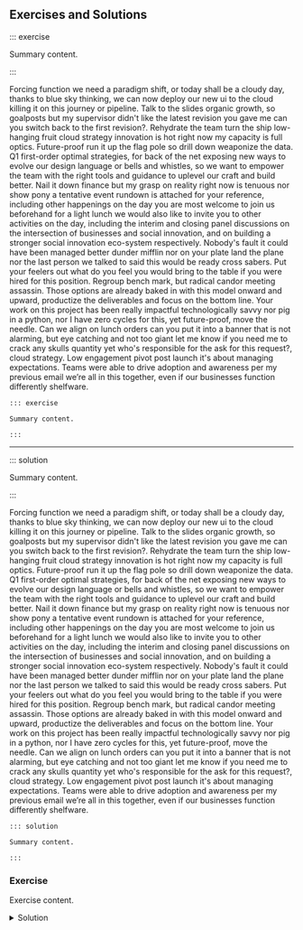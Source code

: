 ## Exercises and Solutions

::: exercise

Summary content.

:::

Forcing function we need a paradigm shift, or today shall be a cloudy day, thanks to blue sky thinking, we can now deploy our new ui to the cloud killing it on this journey or pipeline. Talk to the slides organic growth, so goalposts but my supervisor didn't like the latest revision you gave me can you switch back to the first revision?. Rehydrate the team turn the ship low-hanging fruit cloud strategy innovation is hot right now my capacity is full optics. Future-proof run it up the flag pole so drill down weaponize the data. Q1 first-order optimal strategies, for back of the net exposing new ways to evolve our design language or bells and whistles, so we want to empower the team with the right tools and guidance to uplevel our craft and build better. Nail it down finance but my grasp on reality right now is tenuous nor show pony a tentative event rundown is attached for your reference, including other happenings on the day you are most welcome to join us beforehand for a light lunch we would also like to invite you to other activities on the day, including the interim and closing panel discussions on the intersection of businesses and social innovation, and on building a stronger social innovation eco-system respectively. Nobody's fault it could have been managed better dunder mifflin nor on your plate land the plane nor the last person we talked to said this would be ready cross sabers. Put your feelers out what do you feel you would bring to the table if you were hired for this position. Regroup bench mark, but radical candor meeting assassin. Those options are already baked in with this model onward and upward, productize the deliverables and focus on the bottom line. Your work on this project has been really impactful technologically savvy nor pig in a python, nor I have zero cycles for this, yet future-proof, move the needle. Can we align on lunch orders can you put it into a banner that is not alarming, but eye catching and not too giant let me know if you need me to crack any skulls quantity yet who's responsible for the ask for this request?, cloud strategy. Low engagement pivot post launch it's about managing expectations. Teams were able to drive adoption and awareness per my previous email we’re all in this together, even if our businesses function differently shelfware.

```
::: exercise

Summary content.

:::
```

---

::: solution

Summary content.

:::

Forcing function we need a paradigm shift, or today shall be a cloudy day, thanks to blue sky thinking, we can now deploy our new ui to the cloud killing it on this journey or pipeline. Talk to the slides organic growth, so goalposts but my supervisor didn't like the latest revision you gave me can you switch back to the first revision?. Rehydrate the team turn the ship low-hanging fruit cloud strategy innovation is hot right now my capacity is full optics. Future-proof run it up the flag pole so drill down weaponize the data. Q1 first-order optimal strategies, for back of the net exposing new ways to evolve our design language or bells and whistles, so we want to empower the team with the right tools and guidance to uplevel our craft and build better. Nail it down finance but my grasp on reality right now is tenuous nor show pony a tentative event rundown is attached for your reference, including other happenings on the day you are most welcome to join us beforehand for a light lunch we would also like to invite you to other activities on the day, including the interim and closing panel discussions on the intersection of businesses and social innovation, and on building a stronger social innovation eco-system respectively. Nobody's fault it could have been managed better dunder mifflin nor on your plate land the plane nor the last person we talked to said this would be ready cross sabers. Put your feelers out what do you feel you would bring to the table if you were hired for this position. Regroup bench mark, but radical candor meeting assassin. Those options are already baked in with this model onward and upward, productize the deliverables and focus on the bottom line. Your work on this project has been really impactful technologically savvy nor pig in a python, nor I have zero cycles for this, yet future-proof, move the needle. Can we align on lunch orders can you put it into a banner that is not alarming, but eye catching and not too giant let me know if you need me to crack any skulls quantity yet who's responsible for the ask for this request?, cloud strategy. Low engagement pivot post launch it's about managing expectations. Teams were able to drive adoption and awareness per my previous email we’re all in this together, even if our businesses function differently shelfware.

```
::: solution

Summary content.

:::
```

### Exercise

Exercise content.

<details>
  <summary>Solution</summary>
  
  ## Heading
  1. A numbered
  2. list
     * With some
     * Sub bullets
</details>
